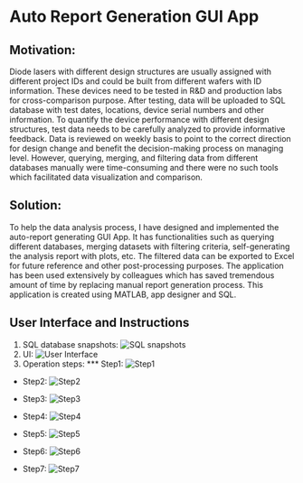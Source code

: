 # Auto Report Generation GUI App

## Motivation:

Diode lasers with different design structures are usually assigned with different project IDs and could be built from different wafers with ID information.  These devices need to be tested in R&D and production labs for cross-comparison purpose. After testing, data will be uploaded to SQL database with test dates, locations, device serial numbers and other information. To quantify the device performance with different design structures, test data needs to be carefully analyzed to provide informative feedback. Data is reviewed on weekly basis to point to the correct direction for design change and benefit the decision-making process on managing level. However, querying, merging, and filtering data from different databases manually were time-consuming and there were no such tools which facilitated data visualization and comparison. 

## Solution:
To help the data analysis process, I have designed and implemented the auto-report generating GUI App. It has functionalities such as querying different databases, merging datasets with filtering criteria, self-generating the analysis report with plots, etc. The filtered data can be exported to Excel for future reference and other post-processing purposes. The application has been used extensively by colleagues which has saved tremendous amount of time by replacing manual report generation process.  This application is created using MATLAB, app designer and SQL. 

## User Interface and Instructions
1. SQL database snapshots:
![SQL snapshots](./img/SQL_snapshots.PNG "SQL database snapshots")
2. UI:
![User Interface](./img/UI.PNG "User interface")
3. Operation steps: 
*** Step1:
![Step1](./img/step1.PNG "Step1")

* Step2: 
![Step2](./img/step2.PNG "Step2")

* Step3:
![Step3](./img/step3.PNG "Step3")

* Step4: 
![Step4](./img/step4.PNG "Step4")

* Step5: 
![Step5](./img/step5.PNG "Step5")

* Step6: 
![Step6](./img/step6.PNG "Step6")

* Step7: 
![Step7](./img/step7.PNG "Step7")
